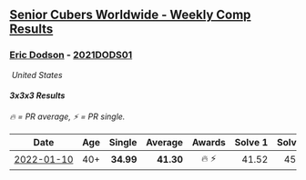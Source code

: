 <style>table {white-space: nowrap;}</style>
<link rel="stylesheet" type="text/css" href="/scw-comp/css/flags.css" />

## [Senior Cubers Worldwide - Weekly Comp Results](/scw-comp/results/)
### [Eric Dodson](README.md) - [2021DODS01](https://www.worldcubeassociation.org/persons/2021DODS01?event=333)

<i class="flag flag-US" />&nbsp;United States

#### 3x3x3 Results

<span style="white-space: nowrap;">🔥 = PR average</span>, <span style="white-space: nowrap;">⚡ = PR single</span>.

| Date | Age | Single | Average | Awards | Solve 1 | Solve 2 | Solve 3 | Solve 4 | Solve 5 | Video |
| :--: | :--: | --: | --: | :--: | --: | --: | --: | --: | --: | :-- |
| [2022-01-10](../../results/2022-01-10/333.md) | 40+ | **34.99** | **41.30** | 🔥 ⚡ | 41.52 | 45.06 | 37.33 | 46.11 | **34.99** | [Desktop](https://www.facebook.com/events/461056852143654/permalink/469605721288767) / [Mobile](https://m.facebook.com/events/461056852143654?view=permalink&id=469605721288767) |


<!-- Global site tag (gtag.js) - Google Analytics -->
<script async src="https://www.googletagmanager.com/gtag/js?id=UA-86348435-3"></script>
<script>window.dataLayer = window.dataLayer || []; function gtag() {dataLayer.push(arguments);} gtag('js', new Date()); gtag('config', 'UA-86348435-3');</script>
